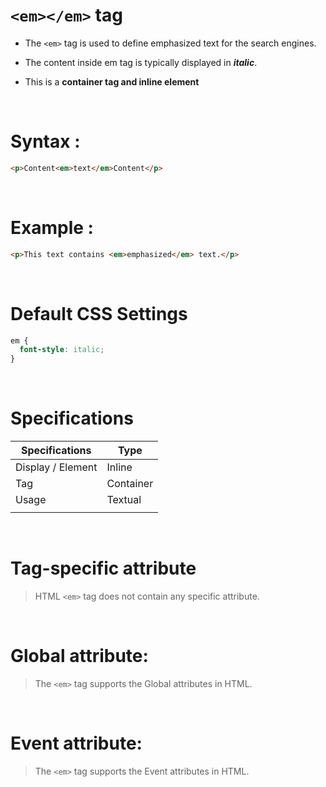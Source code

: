 # `<em></em>` tag

- The `<em>` tag is used to define emphasized text for the search engines.

* The content inside em tag is typically displayed in **_italic_**.

* This is a **container tag and inline element**

&nbsp;

# Syntax :

```html
<p>Content<em>text</em>Content</p>
```

&nbsp;

# Example :

```html
<p>This text contains <em>emphasized</em> text.</p>
```

&nbsp;

# Default CSS Settings

```css
em {
  font-style: italic;
}
```

&nbsp;

# Specifications

| Specifications    | Type      |
| ----------------- | --------- |
| Display / Element | Inline    |
| Tag               | Container |
| Usage             | Textual   |
|                   |           |

&nbsp;

# Tag-specific attribute

> HTML `<em>` tag does not contain any specific attribute.

&nbsp;

# Global attribute:

> The `<em>` tag supports the Global attributes in HTML.

&nbsp;

# Event attribute:

> The `<em>` tag supports the Event attributes in HTML.
